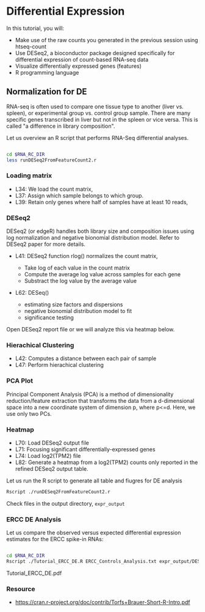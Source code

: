 # Differential Expression

In this tutorial, you will:

* Make use of the raw counts you generated in the previous session using htseq-count
* Use DESeq2, a bioconductor package designed specifically for differential expression of count-based RNA-seq data
* Visualize differentially expressed genes (features)
* R programming language

## Normalization for DE
 
RNA-seq is often used to compare one tissue type to another (liver vs. spleen), or experimental group vs. control group sample. There are many specific genes transcribed in liver but not in the spleen or vice versa. This is called "a difference in library composition".

Let us overview an R script that performs RNA-Seq differential analyses.

```bash

cd $RNA_RC_DIR
less runDESeq2FromFeatureCount2.r

```

### Loading matrix
* L34: We load the count matrix,
* L37: Assign which sample belongs to which group.
* L39: Retain only genes where half of samples have at least 10 reads,

### DESeq2
DESeq2 (or edgeR) handles both library size and composition issues using log normalization and negative bionomial distribution model. Refer to DESeq2 paper for more details.

* L41: DESeq2 function rlog() normalizes the count matrix,
	* Take log of each value in the count matrix
	* Compute the average log value across samples for each gene 
	* Substract the log value by the average value
	
* L62: DESeq()
	* estimating size factors and dispersions
	* negative bionomial distribution model to fit
	* significance testing

Open DESeq2 report file or we will analyze this via heatmap below.

### Hierachical Clustering
* L42: Computes a distance between each pair of sample
* L47: Perform hierachical clustering

### PCA Plot
Principal Component Analysis (PCA) is a method of dimensionality reduction/feature extraction that transforms the data from a d-dimensional space into a new coordinate system of dimension p, where p<=d.
Here, we use only two PCs. 

### Heatmap
* L70: Load DESeq2 output file
* L71: Focusing significant differentially-expressed genes
* L74: Load log2(TPM2) file
* L82: Generate a heatmap from a log2(TPM2) counts only reported in the refined DESeq2 output table.

Let us run the R script to generate all table and fiugres for DE analysis
```bash
Rscript ./runDESeq2FromFeatureCount2.r
```
Check files in the output directory, `expr_output`

### ERCC DE Analysis

Let us compare the observed versus expected differential expression estimates for the ERCC spike-in RNAs:

```bash

cd $RNA_RC_DIR
Rscript ./Tutorial_ERCC_DE.R ERCC_Controls_Analysis.txt expr_output/DESeq2_UHR_HBR.tsv

```
Tutorial_ERCC_DE.pdf

### Resource
- https://cran.r-project.org/doc/contrib/Torfs+Brauer-Short-R-Intro.pdf
